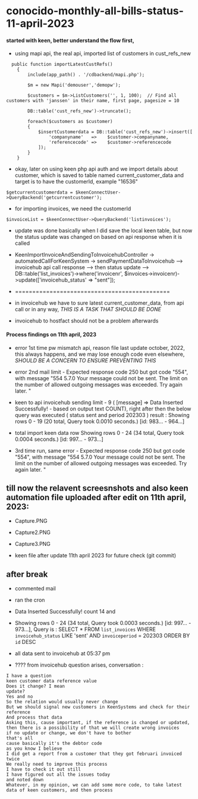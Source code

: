# conocido-monthly-all-bills-status-11-april-2023

#### started with keen, better understand the flow first,

- using mapi api, the real api, imported list of customers in cust_refs_new

```	
  public function importLatestCustRefs()
	{
		include(app_path() . '/cdbackend/mapi.php');
		
		$m = new Mapi('demouser','demopw');
		
		$customers = $m->ListCustomers('', 1, 100);  // Find all customers with 'janssen' in their name, first page, pagesize = 10
		
		DB::table('cust_refs_new')->truncate();
		
		foreach($customers as $customer)
		{
			$insertCustomerdata = DB::table('cust_refs_new')->insert([
				'companyname'	=>    $customer->companyname,
				'referencecode'	=>    $customer->referencecode
			]);
		}
	}

```
- okay, later on using keen php api auth and we import details about customer, which is saved to table named current_customer_data and target is to have the customerId, example "16536"
```
$getcurrentcustomerdata = $keenConnectUser->QueryBackend('getcurrentcustomer');
```
- for importing invoices, we need the customerId
```
$invoiceList = $keenConnectUser->QueryBackend('listinvoices');
```
- update was done basically when I did save the local keen table,
but now the status update was changed on based on api response when it is called
- KeenImportInvoiceAndSendingToInvoicehubController -> automatedCallForKeenSystem -> sendPaymentDataToInvoicehub --> invoicehub api call response --> then status update --> DB::table('list_invoices')->where('invoicenr', $invoices->invoicenr)->update(['invoicehub_status' => "sent"]);

- =============================================
- in invoicehub we have to sure latest current_customer_data, from api call or in any way, *THIS IS A TASK THAT SHOULD BE DONE*
- invoicehub to hostfact should not be a problem afterwards

#### Process findings on 11th april, 2023

- error 1st time pw mismatch api, reason file last update october, 2022, this always happens, and we may lose enough code even elsewhere, *SHOULD BE A CONCERN TO ENSURE PREVENTING THIS*

- error 2nd mail limit - Expected response code 250 but got code "554", with message "554 5.7.0 Your message could not be sent. 
The limit on the number of allowed outgoing messages was exceeded. Try again later. "

- keen to api invoicehub sending limit - 9 ( [message] => Data Inserted Successfully! - based on output text COUNT), 
right after then the below query was executed ( status sent and period 202303 )
result : Showing rows 0 - 19 (20 total, Query took 0.0010 seconds.) [id: 983... - 964...] 

- total import keen data row  Showing rows 0 - 24 (34 total, Query took 0.0004 seconds.) [id: 997... - 973...]

- 3rd time run, same error - Expected response code 250 but got code "554", with message "554 5.7.0 Your message could not be sent. The limit on the number of allowed outgoing messages was exceeded. Try again later. "

## till now the relavent screesnshots and also keen automation file uploaded after edit on 11th april, 2023: 

- Capture.PNG
- Capture2.PNG
- Capture3.PNG

- keen file after update 11th april 2023 for future check (git commit)

## after break

- commented mail
- ran the cron
- Data Inserted Successfully! count 14 and

-  Showing rows 0 - 24 (34 total, Query took 0.0003 seconds.) [id: 997... - 973...], Query is :
SELECT * FROM `list_invoices` WHERE `invoicehub_status` LIKE 'sent' AND `invoiceperiod` = 202303 ORDER BY `id` DESC 

- all data sent to invoicehub at 05:37 pm

- ???? from invoicehub question arises, conversation :

```
I have a question
keen customer data reference value
Does it change? I mean
update?
Yes and no
So the relation would usually never change
But we should signal new customers in KeenSystems and check for their reference
And process that data
Asking this, cause important, if the reference is changed or updated, then there is a possibility of that we will create wrong invoices
if no update or change, we don't have to bother
that's all
cause basically it's the debtor code
as you know I believe
I did get a report from a customer that they got februari invoiced twice
We really need to improve this process
I have to check it out still
I have figured out all the issues today
and noted down
Whatever, in my opinion, we can add some more code, to take latest data of keen customers, and then process
```





